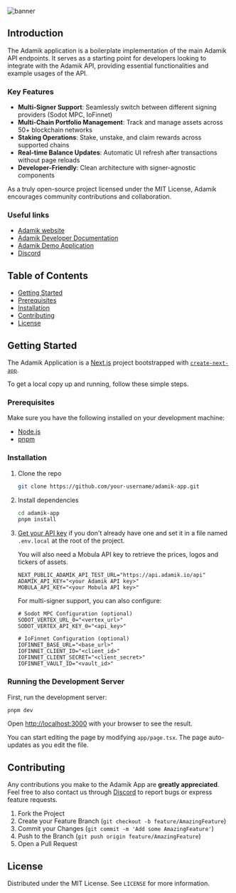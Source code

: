 ![banner](https://github.com/AdamikHQ/adamik-app/assets/159912605/ee5cb89d-6a96-4b16-84d7-1ba5b943928f)

## Introduction

The Adamik application is a boilerplate implementation of the main Adamik API endpoints. It serves as a starting point for developers looking to integrate with the Adamik API, providing essential functionalities and example usages of the API.

### Key Features
- **Multi-Signer Support**: Seamlessly switch between different signing providers (Sodot MPC, IoFinnet)
- **Multi-Chain Portfolio Management**: Track and manage assets across 50+ blockchain networks
- **Staking Operations**: Stake, unstake, and claim rewards across supported chains
- **Real-time Balance Updates**: Automatic UI refresh after transactions without page reloads
- **Developer-Friendly**: Clean architecture with signer-agnostic components

As a truly open-source project licensed under the MIT License, Adamik encourages community contributions and collaboration.

### Useful links

- [Adamik website](https://adamik.io)
- [Adamik Developer Documentation](https://docs.adamik.io)
- [Adamik Demo Application](https://app.adamik.io)
- [Discord](https://discord.com/invite/gsZJR2JfMR)

## Table of Contents

- [Getting Started](#getting-started)
- [Prerequisites](#prerequisites)
- [Installation](#installation)
- [Contributing](#contributing)
- [License](#license)

## Getting Started

The Adamik Application is a [Next.js](https://nextjs.org/) project bootstrapped with [`create-next-app`](https://github.com/vercel/next.js/tree/canary/packages/create-next-app).

To get a local copy up and running, follow these simple steps.

### Prerequisites

Make sure you have the following installed on your development machine:

- [Node.js](https://nodejs.org/en/)
- [pnpm](https://pnpm.io/)

### Installation

1. Clone the repo

   ```bash
   git clone https://github.com/your-username/adamik-app.git
   ```

2. Install dependencies

   ```bash
   cd adamik-app
   pnpm install
   ```

3. [Get your API key](https://dashboard.adamik.io/) if you don't already have one and set it in a file named `.env.local` at the root of the project.

   You will also need a Mobula API key to retrieve the prices, logos and tickers of assets.

   ```
   NEXT_PUBLIC_ADAMIK_API_TEST_URL="https://api.adamik.io/api"
   ADAMIK_API_KEY="<your Adamik API key>"
   MOBULA_API_KEY="<your Mobula API key>"
   ```

   For multi-signer support, you can also configure:
   ```
   # Sodot MPC Configuration (optional)
   SODOT_VERTEX_URL_0="<vertex_url>"
   SODOT_VERTEX_API_KEY_0="<api_key>"
   
   # IoFinnet Configuration (optional)
   IOFINNET_BASE_URL="<base_url>"
   IOFINNET_CLIENT_ID="<client_id>"
   IOFINNET_CLIENT_SECRET="<client_secret>"
   IOFINNET_VAULT_ID="<vault_id>"
   ```

### Running the Development Server

First, run the development server:

```bash
pnpm dev
```

Open [http://localhost:3000](http://localhost:3000) with your browser to see the result.

You can start editing the page by modifying `app/page.tsx`. The page auto-updates as you edit the file.

## Contributing

Any contributions you make to the Adamik App are **greatly appreciated**.
Feel free to also contact us through [Discord](https://discord.com/invite/gsZJR2JfMR) to report bugs or express feature requests.

1. Fork the Project
2. Create your Feature Branch (`git checkout -b feature/AmazingFeature`)
3. Commit your Changes (`git commit -m 'Add some AmazingFeature'`)
4. Push to the Branch (`git push origin feature/AmazingFeature`)
5. Open a Pull Request

## License

Distributed under the MIT License. See `LICENSE` for more information.
